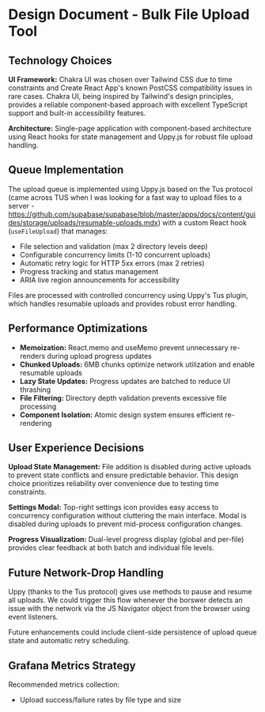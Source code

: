# Design Document - Bulk File Upload Tool

## Technology Choices

**UI Framework:** Chakra UI was chosen over Tailwind CSS due to time constraints and Create React App's known PostCSS compatibility issues in rare cases. Chakra UI, being inspired by Tailwind's design principles, provides a reliable component-based approach with excellent TypeScript support and built-in accessibility features.

**Architecture:** Single-page application with component-based architecture using React hooks for state management and Uppy.js for robust file upload handling.

## Queue Implementation

The upload queue is implemented using Uppy.js based on the Tus protocol (came across TUS when I was looking for a fast way to upload files to a server - https://github.com/supabase/supabase/blob/master/apps/docs/content/guides/storage/uploads/resumable-uploads.mdx) with a custom React hook (`useFileUpload`) that manages:
- File selection and validation (max 2 directory levels deep)
- Configurable concurrency limits (1-10 concurrent uploads)
- Automatic retry logic for HTTP 5xx errors (max 2 retries)
- Progress tracking and status management
- ARIA live region announcements for accessibility

Files are processed with controlled concurrency using Uppy's Tus plugin, which handles resumable uploads and provides robust error handling.

## Performance Optimizations

- **Memoization:** React.memo and useMemo prevent unnecessary re-renders during upload progress updates
- **Chunked Uploads:** 6MB chunks optimize network utilization and enable resumable uploads
- **Lazy State Updates:** Progress updates are batched to reduce UI thrashing
- **File Filtering:** Directory depth validation prevents excessive file processing
- **Component Isolation:** Atomic design system ensures efficient re-rendering

## User Experience Decisions

**Upload State Management:** File addition is disabled during active uploads to prevent state conflicts and ensure predictable behavior. This design choice prioritizes reliability over convenience due to testing time constraints.

**Settings Modal:** Top-right settings icon provides easy access to concurrency configuration without cluttering the main interface. Modal is disabled during uploads to prevent mid-process configuration changes.

**Progress Visualization:** Dual-level progress display (global and per-file) provides clear feedback at both batch and individual file levels.

## Future Network-Drop Handling

Uppy (thanks to the Tus protocol) gives use methods to pause and resume all uploads.
We could trigger this flow whenever the borswer detects an issue with the network via the JS Navigator object from the browser using event listeners.

Future enhancements could include client-side persistence of upload queue state and automatic retry scheduling.

## Grafana Metrics Strategy

Recommended metrics collection:
- Upload success/failure rates by file type and size 
